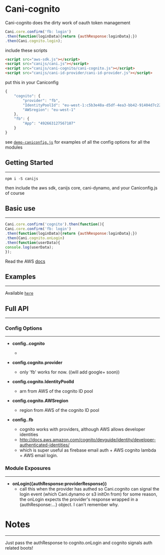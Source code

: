# Cani-cognito

Cani-cognito does the dirty work of oauth token management
```js
Cani.core.confirm('fb: login')
.then(function(loginData){return {authResponse:loginData};})
.then(Cani.cognito.login);
```


include these scripts

```html
<script src="aws-sdk.js"></script>
<script src="canijs/cani.js"></script>
<script src="canijs/cani-cognito/cani-cognito.js"></script>
<script src="canijs/cani-id-provider/cani-id-provider.js"></script>
```

put this in your Caniconfig

```js
{
    "cognito": {
        "provider": "fb",
        "IdentityPoolId": "eu-west-1:c5b3e48a-d5df-4ea3-bb42-91404d7c2248",
        "AWSregion": "eu-west-1"
    },
    "fb": {
        "App": "492663127567107"
    }
}
```

see [`demo-caniconfig.js`](https://github.com/nikfrank/canijs/blob/master/democonfig.js)
for examples of all the config options for all the modules


## Getting Started
---

```
npm i -S canijs
```

then include the aws sdk, canijs core, cani-dynamo, and your Caniconfig.js of course


## Basic use
---

```js
Cani.core.confirm('cognito').then(function(){
Cani.core.confirm('fb: login')
.then(function(loginData){return {authResponse:loginData};})
.then(Cani.cognito.onLogin)
.then(function(userData){
console.log(userData);
});
```

Read the AWS [docs](http://docs.aws.amazon.com/AWSJavaScriptSDK/latest/AWS/CognitoIdentity.html)

## Examples
---

Available [`here`](https://github.com/nikfrank/canijs/tree/master/cani-cognito/example)


## Full API
---

### Config Options
---



* **config..cognito**

  * 

* **config.cognito.provider**

  * only 'fb' works for now. ((will add google+ soon))



* **config.cognito.IdentityPoolId**

  * arn from AWS of the cognito ID pool



* **config.cognito.AWSregion**

  * region from AWS of the cognito ID pool




* **config..fb**

  * cognito works with providers, although AWS allows developer identities 
  * http://docs.aws.amazon.com/cognito/devguide/identity/developer-authenticated-identities/ 
  * which is super useful as firebase email auth + AWS cognito lambda = AWS email login.



### Module Exposures
---

* **onLogin({authResponse:providerResponse})**
  *  call this when the provider has authed 
so Cani.cognito can signal the login event (which Cani.dynamo or s3 initOn from)
for some reason, the onLogin expects the 
provider's response wrapped in a {authResponse:...} object. I can't remember why.


# Notes
---

Just pass the authResponse to cognito.onLogin and cognito signals auth related boots!
